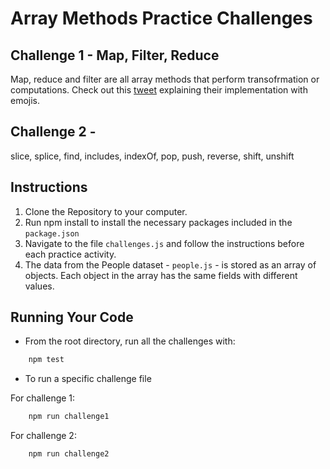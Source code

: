 # Array Methods Practice Challenges

## Challenge 1 - Map, Filter, Reduce

Map, reduce and filter are all array methods that perform transofrmation or computations.
Check out this [tweet](https://twitter.com/steveluscher/status/741089564329054208?s=19) explaining their implementation with emojis.

## Challenge 2 -

slice, splice, find, includes, indexOf, pop, push, reverse, shift, unshift

## Instructions

1. Clone the Repository to your computer.
2. Run npm install to install the necessary packages included in the `package.json`
3. Navigate to the file `challenges.js` and follow the instructions before each practice activity.
4. The data from the People dataset - `people.js` - is stored as an array of objects. Each object in the array has the same fields with different values.

## Running Your Code

- From the root directory, run all the challenges with:

```bash
    npm test
```

- To run a specific challenge file

For challenge 1:

```bash
    npm run challenge1
```

For challenge 2:

```bash
    npm run challenge2
```
